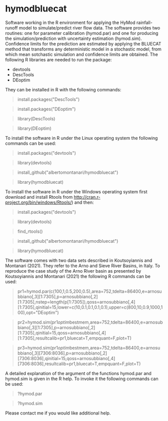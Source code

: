 # hymodbluecat
Software working in the R environment for applying the HyMod rainfall-runoff model to simulate/predict river flow data. The software provides two routines: one for parameter calibration (hymod.par) and one for producing the simulation/prediction with uncertainty estimation (hymod.sim). Confidence limits for the prediction are estimated by applying the BLUECAT method that transforms any deterministic model in a stochastic model, from which mean sotchastic simulation and confidence limits are obtained.
The following R libraries are needed to run the package:
- devtools
- DescTools
- DEoptim 

They can be installed in R with the following commands:

> install.packages("DescTools")

> install.packages("DEoptim")

> library(DescTools)

> library(DEoptim)

To install the software in R under the Linux operating system the following commands can be used:

> install.packages("devtools")

> library(devtools)

> install_github("albertomontanari/hymodbluecat")

> library(hymodbluecat)

To install the software in R under the Windows operating system first download and install Rtools from http://cran.r-project.org/bin/windows/Rtools/) and then:

> install.packages("devtools")

> library(devtools)

> find_rtools()

> install_github("albertomontanari/hymodbluecat")

> library(hymodbluecat)

The software comes with two data sets described in Koutsoyiannis and Montanari (2021). They refer to the Arno and Sieve River Basins, in Italy.
To reproduce the case study of the Arno River basin as presented by Koutsoyiannis and Montanari (2021) the following R commands can be used:

> pr1=hymod.par(c(100,1,0.5,200,0.5),area=752,tdelta=86400,e=arnosubbiano[,3][1:7305],p=arnosubbiano[,2][1:7305],nstep=length(p[1:7305]),qoss=arnosubbiano[,4][1:7305],qinitial=15,lower=c(10,0.1,0.1,0.1,0.1),upper=c(800,10,0.9,1000,100),opt="DEoptim")

> pr2=hymod.sim(pr1$optim$bestmem,area=752,tdelta=86400,e=arnosubbiano[,3][1:7305],p=arnosubbiano[,2][1:7305],qinitial=15,qoss=arnosubbiano[,4][1:7305],resultcalib=pr1,bluecat=T,empquant=F,plot=T)

> pr3=hymod.sim(pr1$optim$bestmem,area=752,tdelta=86400,e=arnosubbiano[,3][7306:8036],p=arnosubbiano[,2][7306:8036],qinitial=15,qoss=arnosubbiano[,4][7306:8036],resultcalib=pr1,bluecat=T,empquant=F,plot=T)

A detailed explanation of the argument of the functions hymod.par and hymod.sim is given in the R help. To invoke it the following commands can be used:
> ?hymod.par

> ?hymod.sim

Please contact me if you would like additional help.


